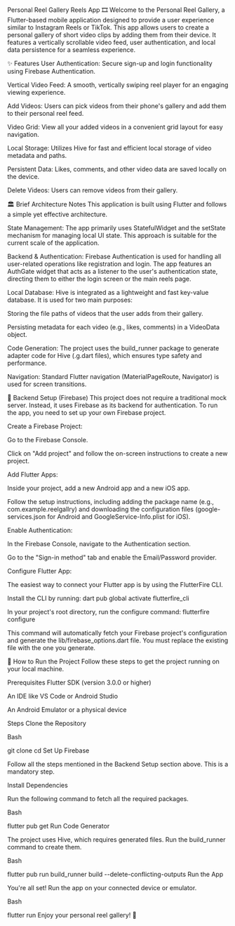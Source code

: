 Personal Reel Gallery Reels App 🎞️
Welcome to the Personal Reel Gallery, a Flutter-based mobile application designed to provide a user experience similar to Instagram Reels or TikTok. This app allows users to create a personal gallery of short video clips by adding them from their device. It features a vertically scrollable video feed, user authentication, and local data persistence for a seamless experience.

✨ Features
User Authentication: Secure sign-up and login functionality using Firebase Authentication.

Vertical Video Feed: A smooth, vertically swiping reel player for an engaging viewing experience.

Add Videos: Users can pick videos from their phone's gallery and add them to their personal reel feed.

Video Grid: View all your added videos in a convenient grid layout for easy navigation.

Local Storage: Utilizes Hive for fast and efficient local storage of video metadata and paths.

Persistent Data: Likes, comments, and other video data are saved locally on the device.

Delete Videos: Users can remove videos from their gallery.

🏛️ Brief Architecture Notes
This application is built using Flutter and follows a simple yet effective architecture.

State Management: The app primarily uses StatefulWidget and the setState mechanism for managing local UI state. This approach is suitable for the current scale of the application.

Backend & Authentication: Firebase Authentication is used for handling all user-related operations like registration and login. The app features an AuthGate widget that acts as a listener to the user's authentication state, directing them to either the login screen or the main reels page.

Local Database: Hive is integrated as a lightweight and fast key-value database. It is used for two main purposes:

Storing the file paths of videos that the user adds from their gallery.

Persisting metadata for each video (e.g., likes, comments) in a VideoData object.

Code Generation: The project uses the build_runner package to generate adapter code for Hive (.g.dart files), which ensures type safety and performance.

Navigation: Standard Flutter navigation (MaterialPageRoute, Navigator) is used for screen transitions.

🔧 Backend Setup (Firebase)
This project does not require a traditional mock server. Instead, it uses Firebase as its backend for authentication. To run the app, you need to set up your own Firebase project.

Create a Firebase Project:

Go to the Firebase Console.

Click on "Add project" and follow the on-screen instructions to create a new project.

Add Flutter Apps:

Inside your project, add a new Android app and a new iOS app.

Follow the setup instructions, including adding the package name (e.g., com.example.reelgallry) and downloading the configuration files (google-services.json for Android and GoogleService-Info.plist for iOS).

Enable Authentication:

In the Firebase Console, navigate to the Authentication section.

Go to the "Sign-in method" tab and enable the Email/Password provider.

Configure Flutter App:

The easiest way to connect your Flutter app is by using the FlutterFire CLI.

Install the CLI by running: dart pub global activate flutterfire_cli

In your project's root directory, run the configure command: flutterfire configure

This command will automatically fetch your Firebase project's configuration and generate the lib/firebase_options.dart file. You must replace the existing file with the one you generate.

🚀 How to Run the Project
Follow these steps to get the project running on your local machine.

Prerequisites
Flutter SDK (version 3.0.0 or higher)

An IDE like VS Code or Android Studio

An Android Emulator or a physical device

Steps
Clone the Repository

Bash

git clone <your-repository-url>
cd <repository-folder>
Set Up Firebase

Follow all the steps mentioned in the Backend Setup section above. This is a mandatory step.

Install Dependencies

Run the following command to fetch all the required packages.

Bash

flutter pub get
Run Code Generator

The project uses Hive, which requires generated files. Run the build_runner command to create them.

Bash

flutter pub run build_runner build --delete-conflicting-outputs
Run the App

You're all set! Run the app on your connected device or emulator.

Bash

flutter run
Enjoy your personal reel gallery! 🎉
